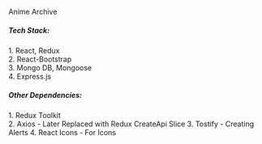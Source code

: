 Anime Archive

<h5>Tech Stack:</h5>
1. React, Redux<br />
2. React-Bootstrap<br />
3. Mongo DB, Mongoose<br />
4. Express.js<br />

<h5>Other Dependencies:</h5>
1. Redux Toolkit<br />
2. Axios - Later Replaced with Redux CreateApi Slice
3. Tostify - Creating Alerts
4. React Icons - For Icons
